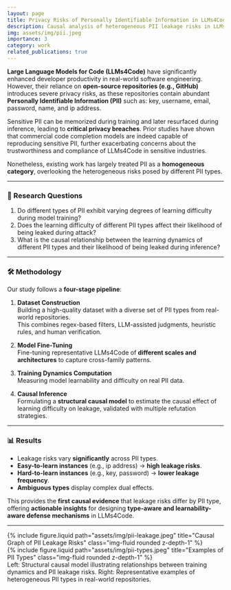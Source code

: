 ```yaml
---
layout: page
title: Privacy Risks of Personally Identifiable Information in LLMs4Code
description: Causal analysis of heterogeneous PII leakage risks in LLMs for Code
img: assets/img/pii.jpeg
importance: 3
category: work
related_publications: true
---
```


**Large Language Models for Code (LLMs4Code)** have significantly enhanced developer productivity in real-world software engineering.  
However, their reliance on **open-source repositories (e.g., GitHub)** introduces severe privacy risks, as these repositories contain abundant **Personally Identifiable Information (PII)** such as: key, username, email, password, name, and ip address.

Sensitive PII can be memorized during training and later resurfaced during inference, leading to **critical privacy breaches**. Prior studies have shown that commercial code completion models are indeed capable of reproducing sensitive PII, further exacerbating concerns about the trustworthiness and compliance of LLMs4Code in sensitive industries.  

Nonetheless, existing work has largely treated PII as a **homogeneous category**, overlooking the heterogeneous risks posed by different PII types.

---

### 🔎 Research Questions
1. Do different types of PII exhibit varying degrees of learning difficulty during model training?
2. Does the learning difficulty of different PII types affect their likelihood of being leaked during attack?
3. What is the causal relationship between the learning dynamics of different PII types and their likelihood of being leaked during inference?

---

### 🛠️ Methodology
Our study follows a **four-stage pipeline**:

1. **Dataset Construction**  
   Building a high-quality dataset with a diverse set of PII types from real-world repositories.  
   This combines regex-based filters, LLM-assisted judgments, heuristic rules, and human verification.

2. **Model Fine-Tuning**  
   Fine-tuning representative LLMs4Code of **different scales and architectures** to capture cross-family patterns.

3. **Training Dynamics Computation**  
   Measuring model learnability and difficulty on real PII data.

4. **Causal Inference**  
   Formulating a **structural causal model** to estimate the causal effect of learning difficulty on leakage, validated with multiple refutation strategies.

---

### 📊 Results
- Leakage risks vary **significantly** across PII types.  
- **Easy-to-learn instances** (e.g., ip address) → **high leakage risks**.  
- **Hard-to-learn instances** (e.g., key, password) → **lower leakage frequency**.  
- **Ambiguous types** display complex dual effects.  

This provides the **first causal evidence** that leakage risks differ by PII type, offering **actionable insights** for designing **type-aware and learnability-aware defense mechanisms** in LLMs4Code.

---

<div class="row justify-content-sm-center">
  <div class="col-sm-6 mt-3 mt-md-0">
    {% include figure.liquid path="assets/img/pii-leakage.jpeg" title="Causal Graph of PII Leakage Risks" class="img-fluid rounded z-depth-1" %}
  </div>
  <div class="col-sm-6 mt-3 mt-md-0">
    {% include figure.liquid path="assets/img/pii-types.jpeg" title="Examples of PII Types" class="img-fluid rounded z-depth-1" %}
  </div>
</div>
<div class="caption">
  Left: Structural causal model illustrating relationships between training dynamics and PII leakage risks.  
  Right: Representative examples of heterogeneous PII types in real-world repositories.
</div>
